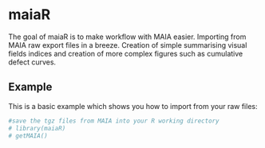 <!-- README.md is generated from README.Rmd. Please edit that file -->
maiaR
=====

The goal of maiaR is to make workflow with MAIA easier. Importing from MAIA raw export files in a breeze. Creation of simple summarising visual fields indices and creation of more complex figures such as cumulative defect curves.

Example
-------

This is a basic example which shows you how to import from your raw files:

``` r
#save the tgz files from MAIA into your R working directory 
# library(maiaR)
# getMAIA()
```
